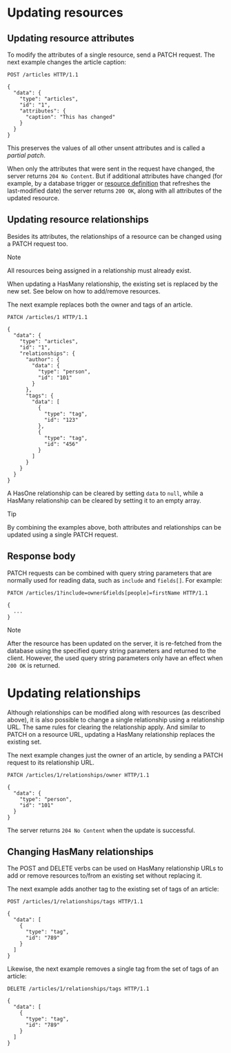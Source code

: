 # Updating resources

## Updating resource attributes

To modify the attributes of a single resource, send a PATCH request. The next example changes the article caption:

```http
POST /articles HTTP/1.1

{
  "data": {
    "type": "articles",
    "id": "1",
    "attributes": {
      "caption": "This has changed"
    }
  }
}
```

This preserves the values of all other unsent attributes and is called a *partial patch*.

When only the attributes that were sent in the request have changed, the server returns `204 No Content`.
But if additional attributes have changed (for example, by a database trigger or [resource definition](~/usage/extensibility/resource-definitions.md) that refreshes the last-modified date) the server returns `200 OK`, along with all attributes of the updated resource.

## Updating resource relationships

Besides its attributes, the relationships of a resource can be changed using a PATCH request too.

> [!NOTE]
> All resources being assigned in a relationship must already exist.

When updating a HasMany relationship, the existing set is replaced by the new set. See below on how to add/remove resources.

The next example replaces both the owner and tags of an article.

```http
PATCH /articles/1 HTTP/1.1

{
  "data": {
    "type": "articles",
    "id": "1",
    "relationships": {
      "author": {
        "data": {
          "type": "person",
          "id": "101"
        }
      },
      "tags": {
        "data": [
          {
            "type": "tag",
            "id": "123"
          },
          {
            "type": "tag",
            "id": "456"
          }
        ]
      }
    }
  }
}
```

A HasOne relationship can be cleared by setting `data` to `null`, while a HasMany relationship can be cleared by setting it to an empty array.

> [!TIP]
> By combining the examples above, both attributes and relationships can be updated using a single PATCH request.

## Response body

PATCH requests can be combined with query string parameters that are normally used for reading data, such as `include` and `fields[]`. For example:

```http
PATCH /articles/1?include=owner&fields[people]=firstName HTTP/1.1

{
  ...
}
```

> [!NOTE]
> After the resource has been updated on the server, it is re-fetched from the database using the specified query string parameters and returned to the client.
> However, the used query string parameters only have an effect when `200 OK` is returned.

# Updating relationships

Although relationships can be modified along with resources (as described above), it is also possible to change a single relationship using a relationship URL.
The same rules for clearing the relationship apply. And similar to PATCH on a resource URL, updating a HasMany relationship replaces the existing set.

The next example changes just the owner of an article, by sending a PATCH request to its relationship URL.

```http
PATCH /articles/1/relationships/owner HTTP/1.1

{
  "data": {
    "type": "person",
    "id": "101"
  }
}
```

The server returns `204 No Content` when the update is successful.

## Changing HasMany relationships

The POST and DELETE verbs can be used on HasMany relationship URLs to add or remove resources to/from an existing set without replacing it.

The next example adds another tag to the existing set of tags of an article:

```http
POST /articles/1/relationships/tags HTTP/1.1

{
  "data": [
    {
      "type": "tag",
      "id": "789"
    }
  ]
}
```

Likewise, the next example removes a single tag from the set of tags of an article:

```http
DELETE /articles/1/relationships/tags HTTP/1.1

{
  "data": [
    {
      "type": "tag",
      "id": "789"
    }
  ]
}
```
